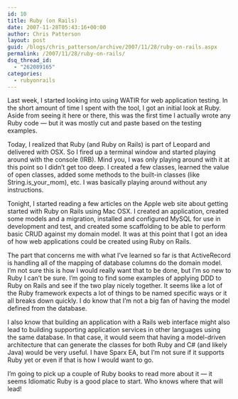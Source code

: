 ```yaml
---
id: 10
title: Ruby (on Rails)
date: 2007-11-28T05:43:16+00:00
author: Chris Patterson
layout: post
guid: /blogs/chris_patterson/archive/2007/11/28/ruby-on-rails.aspx
permalink: /2007/11/28/ruby-on-rails/
dsq_thread_id:
  - "262089165"
categories:
  - rubyonrails
---
```

Last week, I started looking into using WATIR for web application testing. In the short amount of time I spent with the tool, I got an initial look at Ruby. Aside from seeing it here or there, this was the first time I actually wrote any Ruby code &#8212; but it was mostly cut and paste based on the testing examples.

Today, I realized that Ruby (and Ruby on Rails) is part of Leopard and delivered with OSX. So I fired up a terminal window and started playing around with the console (IRB). Mind you, I was only playing around with it at this point so I didn&#8217;t get too deep. I created a few classes, learned the value of open classes, added some methods to the built-in classes (like String.is\_your\_mom), etc. I was basically playing around without any instructions.

Tonight, I started reading a few articles on the Apple web site about getting started with Ruby on Rails using Mac OSX. I created an application, created some models and a migration, installed and configured MySQL for use in development and test, and created some scaffolding to be able to perform basic CRUD against my domain model. It was at this point that I got an idea of how web applications could be created using Ruby on Rails.

The part that concerns me with what I&#8217;ve learned so far is that ActiveRecord is handling all of the mapping of database columns do the domain model. I&#8217;m not sure this is how I would really want that to be done, but I&#8217;m so new to Ruby I can&#8217;t be sure. I&#8217;m going to find some examples of applying DDD to Ruby on Rails and see if the two play nicely together. It seems like a lot of the Ruby framework expects a lot of things to be named specific ways or it all breaks down quickly. I do know that I&#8217;m not a big fan of having the model defined from the database.

I also know that building an application with a Rails web interface might also lead to building supporting application services in other languages using the same database. In that case, it would seem that having a model-driven architecture that can generate the classes for both Ruby and C# (and likely Java) would be very useful. I have Sparx EA, but I&#8217;m not sure if it supports Ruby yet or even if that is how I would want to go.

I&#8217;m going to pick up a couple of Ruby books to read more about it &#8212; it seems Idiomatic Ruby is a good place to start. Who knows where that will lead!